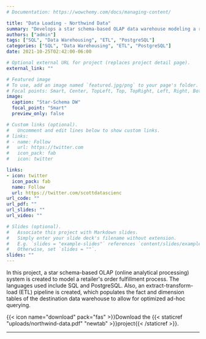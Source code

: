 ```yaml
---
# Documentation: https://wowchemy.com/docs/managing-content/

title: "Data Loading - Northwind Data"
summary: "Develops a star schema-based OLAP data warehouse modeling a retailer's order fullfillment process"
authors: ["admin"]
tags: ["SQL", "Data Warehousing", "ETL", "PostgreSQL"]
categories: ["SQL", "Data Warehousing", "ETL", "PostgreSQL"]
date: 2021-10-25T02:42:00-06:00

# Optional external URL for project (replaces project detail page).
external_link: ""

# Featured image
# To use, add an image named `featured.jpg/png` to your page's folder.
# Focal points: Smart, Center, TopLeft, Top, TopRight, Left, Right, BottomLeft, Bottom, BottomRight.
image:
  caption: "Star-Schema DW" 
  focal_point: "Smart"
  preview_only: false

# Custom links (optional).
#   Uncomment and edit lines below to show custom links.
# links:
# - name: Follow
#   url: https://twitter.com
#   icon_pack: fab
#   icon: twitter

links:
- icon: twitter
  icon_pack: fab
  name: Follow
  url: https://twitter.com/scottdatascienc
url_code: ""
url_pdf: ""
url_slides: ""
url_video: ""

# Slides (optional).
#   Associate this project with Markdown slides.
#   Simply enter your slide deck's filename without extension.
#   E.g. `slides = "example-slides"` references `content/slides/example-slides.md`.
#   Otherwise, set `slides = ""`.
slides: ""
---
```

In this project, a star schema-based OLAP (online analytical processing) system is created to model a retailer's order fulfillment process. The languages used include SQL and PostgreSQL. Also, an extract-transform-load (ETL) pipeline is created, which populates the fact and dimension tables of the destination data warehouse to allow for optimized ad-hoc querying.

{{< icon name="download" pack="fas" >}}Download the {{< staticref "uploads/northwind-data.pdf" "newtab" >}}project{{< /staticref >}}.
<hr/>
